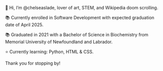 👋 Hi, I’m @chelseaslade, lover of art, STEM, and Wikipedia doom scrolling. 

📚 Currently enrolled in Software Development with expected graduation date of April 2025.

📚 Graduated in 2021 with a Bachelor of Science in Biochemistry from Memorial University of Newfoundland and Labrador.

⭐️ Currently learning: Python, HTML & CSS.

Thank you for stopping by! 
